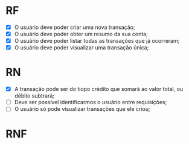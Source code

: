 # RF 
- [x] O usuário deve poder criar uma nova transação;
- [x] O usuário deve poder obter um resumo da sua conta;
- [x] O usuário deve poder listar todas as transações que já ocorreram;
- [x] O usuário deve poder visualizar uma transação única;

# RN
- [x] A transação pode ser do tiopo crédito que somará ao valor total, ou débito subtrará;
- [ ] Deve ser possível identificarmos o usuário entre requisições;
- [ ] O usuário só pode visualizar transações que ele criou;

# RNF
